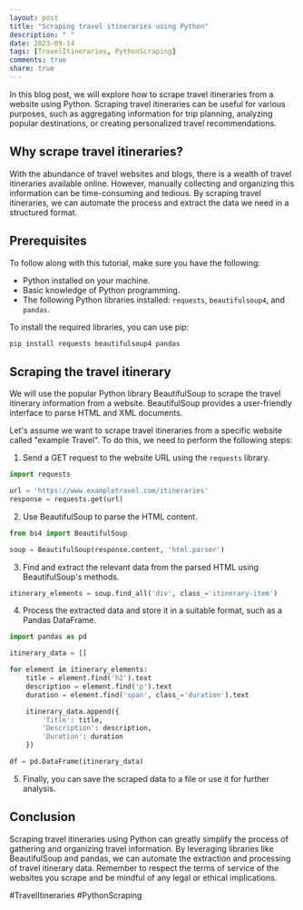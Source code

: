 ```yaml
---
layout: post
title: "Scraping travel itineraries using Python"
description: " "
date: 2023-09-14
tags: [TravelItineraries, PythonScraping]
comments: true
share: true
---
```


In this blog post, we will explore how to scrape travel itineraries from a website using Python. Scraping travel itineraries can be useful for various purposes, such as aggregating information for trip planning, analyzing popular destinations, or creating personalized travel recommendations.

## Why scrape travel itineraries?

With the abundance of travel websites and blogs, there is a wealth of travel itineraries available online. However, manually collecting and organizing this information can be time-consuming and tedious. By scraping travel itineraries, we can automate the process and extract the data we need in a structured format.

## Prerequisites

To follow along with this tutorial, make sure you have the following:

- Python installed on your machine.
- Basic knowledge of Python programming.
- The following Python libraries installed: `requests`, `beautifulsoup4`, and `pandas`.

To install the required libraries, you can use pip:

```python
pip install requests beautifulsoup4 pandas
```

## Scraping the travel itinerary

We will use the popular Python library BeautifulSoup to scrape the travel itinerary information from a website. BeautifulSoup provides a user-friendly interface to parse HTML and XML documents.

Let's assume we want to scrape travel itineraries from a specific website called "example Travel". To do this, we need to perform the following steps:

1. Send a GET request to the website URL using the `requests` library.
```python
import requests

url = 'https://www.exampletravel.com/itineraries'
response = requests.get(url)
```

2. Use BeautifulSoup to parse the HTML content.
```python
from bs4 import BeautifulSoup

soup = BeautifulSoup(response.content, 'html.parser')
```

3. Find and extract the relevant data from the parsed HTML using BeautifulSoup's methods.
```python
itinerary_elements = soup.find_all('div', class_='itinerary-item')
```

4. Process the extracted data and store it in a suitable format, such as a Pandas DataFrame.
```python
import pandas as pd

itinerary_data = []

for element in itinerary_elements:
    title = element.find('h2').text
    description = element.find('p').text
    duration = element.find('span', class_='duration').text

    itinerary_data.append({
        'Title': title,
        'Description': description,
        'Duration': duration
    })

df = pd.DataFrame(itinerary_data)
```

5. Finally, you can save the scraped data to a file or use it for further analysis.

## Conclusion

Scraping travel itineraries using Python can greatly simplify the process of gathering and organizing travel information. By leveraging libraries like BeautifulSoup and pandas, we can automate the extraction and processing of travel itinerary data. Remember to respect the terms of service of the websites you scrape and be mindful of any legal or ethical implications.

#TravelItineraries #PythonScraping